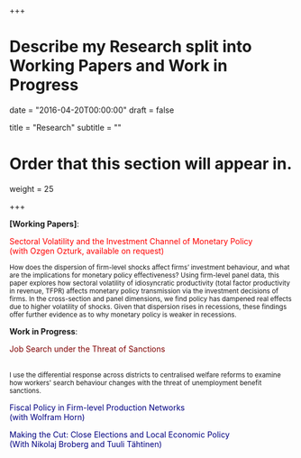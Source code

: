 +++
# Describe my Research split into Working Papers and Work in Progress

date = "2016-04-20T00:00:00"
draft = false

title = "Research"
subtitle = ""

# Order that this section will appear in.
weight = 25

+++

 <b>[Working Papers]</b>:

 <p style="color:red;"> Sectoral Volatility and the Investment Channel of Monetary Policy <br>
  (with Ozgen Ozturk, available on request)</p>
<p><small>How does the dispersion of firm-level shocks affect firms’ investment behaviour, and what are the
implications for monetary policy effectiveness? Using firm-level panel data, this paper explores how
sectoral volatility of idiosyncratic productivity (total factor productivity in revenue, TFPR) affects monetary
policy transmission via the investment decisions of firms. In the cross-section and panel dimensions,
we find policy has dampened real effects due to higher volatility of shocks. Given that dispersion
rises in recessions, these findings offer further evidence as to why monetary policy is weaker in recessions.</small></p>

<b>Work in Progress</b>:

<p style="color:maroon"; margin-left:10%; margin-right:10%;> Job Search under the Threat of Sanctions</p> <br> <small>I use the differential response across districts to centralised welfare reforms to examine how workers' search behaviour changes with the threat of unemployment benefit sanctions.</small>

<p style="color:navy"; margin-left:10%; margin-right:10%;> Fiscal Policy in Firm-level Production Networks <br>
(with Wolfram Horn)</p>

<p style="color:navy"; margin-left:10%; margin-right:10%;> Making the Cut: Close Elections and Local Economic Policy <br>
(With Nikolaj Broberg and Tuuli Tähtinen)</p>


